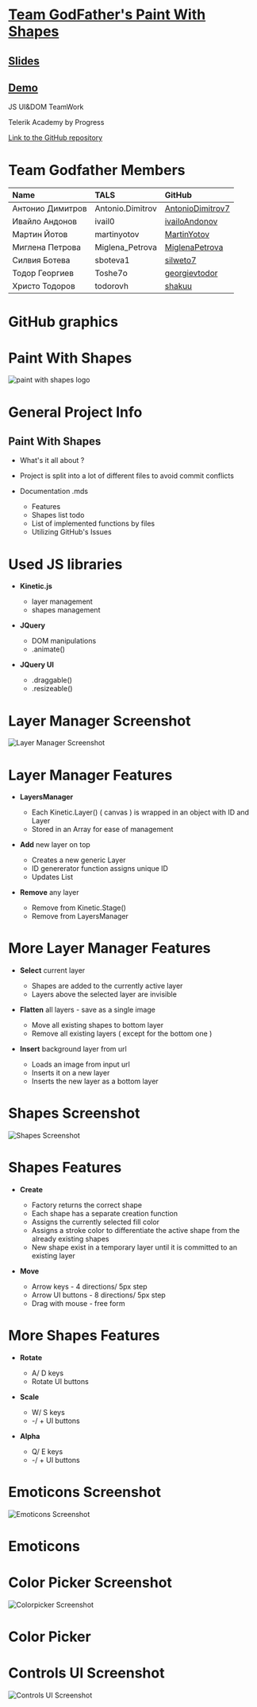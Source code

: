 <!-- section start -->
<!-- attr: { class:'slide-title', showInPresentation:true, hasScriptWrapper:true } -->
# [Team GodFather's Paint With Shapes](https://teamgodfather.github.io/Paint-With-Shapes/)

## [Slides](https://rawgit.com/TeamGodfather/Paint-With-Shapes/master/presentation/index.html)

## [Demo]()

<!-- <img showInPresentation="true" class="slide-image" src="imgs/the_godfather.jpg" style="top:30%; left:49%; width:30.36%; z-index:-1" /> -->

<div class="signature">
	<p class="signature-course">JS UI&DOM TeamWork</p>
	<p class="signature-initiative">Telerik Academy by Progress</p>
	<a href="https://github.com/TeamGodfather" class="signature-link">Link to the GitHub repository </a>
</div>

<!-- section start -->
<!-- attr: { showInPresentation:true, style:'font-size: 0.7em', hasScriptWrapper:true } -->

# Team Godfather Members

| Name | TALS | GitHub |
| :------------- | :------------------- | :------------------------------------------|
| Антонио Димитров  | Antonio.Dimitrov       | [AntonioDimitrov7 ](https://github.com/AntonioDimitrov7)                   |
| Ивайло Андонов   | ivail0 | [ivailoAndonov](https://github.com/ivailoAndonov)       |
| Мартин Йотов    | martinyotov  | [MartinYotov](https://github.com/MartinYotov)         |
| Миглена Петрова | Miglena_Petrova  | [MiglenaPetrova](https://github.com/MiglenaPetrova)         |
| Силвия Ботева | sboteva1    | [silweto7](https://github.com/silweto7)                 |
| Тодор Георгиев | Toshe7o    | [georgievtodor](https://github.com/georgievtodor)               |
| Христо Тодоров | todorovh      | [shakuu](https://github.com/shakuu) |

<!-- section start -->
<!-- attr: { showInPresentation:true, style:'font-size: 0.7em', hasScriptWrapper:true } -->

# GitHub graphics

<!-- ![](./imgs/githubgraphics.png) -->

<!-- <img showInPresentation="true" class="slide-image" src="imgs/githubgraphics.png" style="top:25%; left:10%; width:80%; z-index:-1" /> -->

<!-- section start -->
<!-- attr: { showInPresentation:true, style:'font-size: 0.7em', hasScriptWrapper:true } -->

# Paint With Shapes

![paint with shapes logo](https://github.com/TeamGodfather/Paint-With-Shapes/blob/master/presentation/imgs/withblackbg.png "Paint With Shapes")

<!-- ![](./imgs/withblackbg.png) -->

<!-- <img showInPresentation="true" class="slide-image" src="imgs/withblackbg.png" style="top:25%; left:10%; width:80%; z-index:-1" /> -->

<!-- section start -->
<!-- attr: { showInPresentation:true, style:'font-size: 0.7em', hasScriptWrapper:true } -->

# General Project Info

## Paint With Shapes

- What's it all about ? 

- Project is split into a lot of different files to avoid commit conflicts

- Documentation .mds
  - Features
  - Shapes list todo
  - List of implemented functions by files 
  - Utilizing GitHub's Issues

<!-- section start -->
<!-- attr: { showInPresentation:true, style:'font-size: 0.7em', hasScriptWrapper:true } -->

# Used JS libraries

- **Kinetic.js** 
  - layer management
  - shapes management 

- **JQuery** 
  - DOM manipulations 
  - .animate()

- **JQuery UI**
  - .draggable()
  - .resizeable() 

<!-- section start -->
<!-- attr: { showInPresentation:true, style:'font-size: 0.7em', hasScriptWrapper:true } -->

# Layer Manager Screenshot

![Layer Manager Screenshot](https://github.com/TeamGodfather/Paint-With-Shapes/blob/master/presentation/imgs/layer-manager.png "Layer Manager")


<!-- ![](./imgs/layer-manager.png) -->

<!-- <img showInPresentation="true" class="slide-image" src="imgs/layer-manager.png" style="top:15%; width:100%; z-index:-1" /> -->

<!-- section start -->
<!-- attr: { showInPresentation:true, style:'font-size: 0.7em', hasScriptWrapper:true } -->

# Layer Manager Features

- **LayersManager** 
  - Each Kinetic.Layer() ( canvas ) is wrapped in an object with ID and Layer
  - Stored in an Array for ease of management

- **Add** new layer on top
  - Creates a new generic Layer
  - ID genererator function assigns unique ID
  - Updates List

- **Remove** any layer
  - Remove from Kinetic.Stage()
  - Remove from LayersManager

<!-- section start -->
<!-- attr: { showInPresentation:true, style:'font-size: 0.7em', hasScriptWrapper:true } -->

# More Layer Manager Features

- **Select** current layer
  - Shapes are added to the currently active layer
  - Layers above the selected layer are invisible

- **Flatten** all layers - save as a single image
  - Move all existing shapes to bottom layer
  - Remove all existing layers ( except for the bottom one )

- **Insert** background layer from url
  - Loads an image from input url
  - Inserts it on a new layer
  - Inserts the new layer as a bottom layer

<!-- section start -->
<!-- attr: { showInPresentation:true, style:'font-size: 0.7em', hasScriptWrapper:true } -->

# Shapes Screenshot

![Shapes Screenshot](https://github.com/TeamGodfather/Paint-With-Shapes/blob/master/presentation/imgs/shapes.png "Shapes Demo")

<!-- ![](./imgs/shapes.png) -->

<!-- <img showInPresentation="true" class="slide-image" src="imgs/shapes.png" style="top:15%; width:100%; z-index:-1" /> -->

<!-- section start -->
<!-- attr: {  showInPresentation:true, style:'font-size: 0.7em', hasScriptWrapper:true } -->

# Shapes Features

- **Create**
  - Factory returns the correct shape
  - Each shape has a separate creation function
  - Assigns the currently selected fill color
  - Assigns a stroke color to differentiate the active shape from the already existing shapes
  - New shape exist in a temporary layer until it is committed to an existing layer
  
- **Move**
  - Arrow keys - 4 directions/ 5px step
  - Arrow UI buttons - 8 directions/ 5px step  
  - Drag with mouse - free form

<!-- section start -->
<!-- attr: {  showInPresentation:true, style:'font-size: 0.7em', hasScriptWrapper:true } -->

# More Shapes Features

- **Rotate**
  - A/ D keys
  - Rotate UI buttons

- **Scale**
  - W/ S keys
  - -/ + UI buttons

- **Alpha**
  - Q/ E keys
  - -/ + UI buttons

<!-- section start -->
<!-- attr: { showInPresentation:true, style:'font-size: 0.7em', hasScriptWrapper:true } -->

# Emoticons Screenshot

![Emoticons Screenshot](https://github.com/TeamGodfather/Paint-With-Shapes/blob/master/presentation/imgs/emoticons.png "Emoticons Demo")

<!-- ![](./imgs/emoticons.png) -->

<!-- <img showInPresentation="true" class="slide-image" src="imgs/emoticons.png" style="top:15%; width:100%; z-index:-1" /> -->


<!-- section start -->
<!-- attr: {  showInPresentation:true, style:'font-size: 0.7em', hasScriptWrapper:true } -->

# Emoticons

<!-- section start -->
<!-- attr: { showInPresentation:true, style:'font-size: 0.7em', hasScriptWrapper:true } -->

# Color Picker Screenshot

![Colorpicker Screenshot](https://github.com/TeamGodfather/Paint-With-Shapes/blob/master/presentation/imgs/colorpicker.png "Colorpicker Demo")

<!-- ![](./imgs/colorpicker.png) -->

<!-- <img showInPresentation="true" class="slide-image" src="imgs/colorpicker.png" style="top:15%; width:100%; z-index:-1" /> -->


<!-- section start -->
<!-- attr: {  showInPresentation:true, style:'font-size: 0.7em', hasScriptWrapper:true } -->

# Color Picker

<!-- section start -->
<!-- attr: { showInPresentation:true, style:'font-size: 0.7em', hasScriptWrapper:true } -->

# Controls UI Screenshot

![Controls UI Screenshot](https://github.com/TeamGodfather/Paint-With-Shapes/blob/master/presentation/imgs/controls.png "Controls UI Demo")

<!-- ![](./imgs/controls.png) -->

<!-- <img showInPresentation="true" class="slide-image" src="imgs/controls.png" style="top:15%; width:100%; z-index:-1" /> -->
